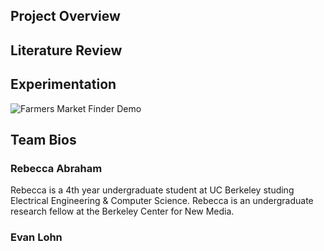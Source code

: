 ## Project Overview

## Literature Review

## Experimentation
![Farmers Market Finder Demo](media/pathsampling_2_1_1.gif)

## Team Bios
### Rebecca Abraham
Rebecca is a 4th year undergraduate student at UC Berkeley studing Electrical Engineering & Computer Science. Rebecca is an undergraduate research fellow at the Berkeley Center for New Media.

### Evan Lohn

